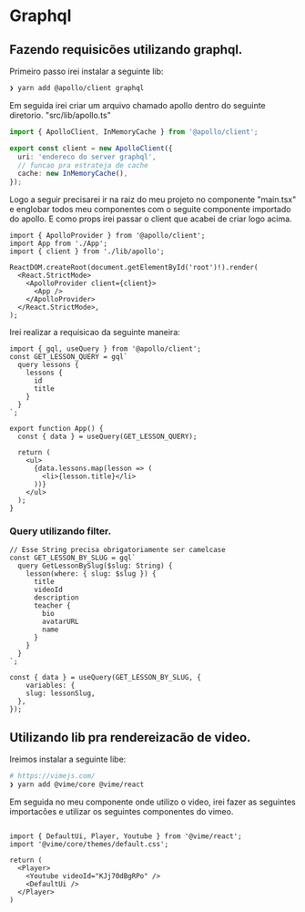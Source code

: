 # Graphql

## Fazendo requisicões utilizando graphql.

Primeiro passo irei instalar a seguinte lib:

```bash
❯ yarn add @apollo/client graphql
```

Em seguida irei criar um arquivo chamado apollo dentro do seguinte diretorio. "src/lib/apollo.ts"

```ts
import { ApolloClient, InMemoryCache } from '@apollo/client';

export const client = new ApolloClient({
  uri: 'endereco do server graphql',
  // funcao pra estrateja de cache
  cache: new InMemoryCache(),
});
```

Logo a seguir precisarei ir na raiz do meu projeto no componente "main.tsx" e englobar todos meu componentes com o seguite componente importado do apollo. E como props irei passar o client que acabei de criar logo acima.

```tsx
import { ApolloProvider } from '@apollo/client';
import App from './App';
import { client } from './lib/apollo';

ReactDOM.createRoot(document.getElementById('root')!).render(
  <React.StrictMode>
    <ApolloProvider client={client}>
      <App />
    </ApolloProvider>
  </React.StrictMode>,
);
```

Irei realizar a requisicao da seguinte maneira:

```tsx
import { gql, useQuery } from '@apollo/client';
const GET_LESSON_QUERY = gql`
  query lessons {
    lessons {
      id
      title
    }
  }
`;

export function App() {
  const { data } = useQuery(GET_LESSON_QUERY);

  return (
    <ul>
      {data.lessons.map(lesson => (
        <li>{lesson.title}</li>
      ))}
    </ul>
  );
}
```

### Query utilizando filter.

```tsx
// Esse String precisa obrigatoriamente ser camelcase
const GET_LESSON_BY_SLUG = gql`
  query GetLessonBySlug($slug: String) {
    lesson(where: { slug: $slug }) {
      title
      videoId
      description
      teacher {
        bio
        avatarURL
        name
      }
    }
  }
`;

const { data } = useQuery(GET_LESSON_BY_SLUG, {
    variables: {
    slug: lessonSlug,
  },
});
```

## Utilizando lib pra rendereizacão de video.

Ireimos instalar a seguinte libe:

```bash
# https://vimejs.com/
❯ yarn add @vime/core @vime/react
```

Em seguida no meu componente onde utilizo o video, irei fazer as seguintes importacões e utilizar os seguintes componentes do vimeo.

```tsx

import { DefaultUi, Player, Youtube } from '@vime/react';
import '@vime/core/themes/default.css';

return (
  <Player>
    <Youtube videoId="KJj70dBgRPo" />
    <DefaultUi />
  </Player>
)

```
